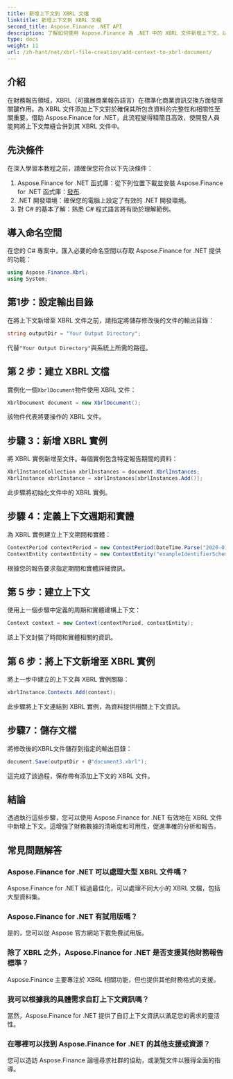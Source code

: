 ```yaml
---
title: 新增上下文到 XBRL 文檔
linktitle: 新增上下文到 XBRL 文檔
second_title: Aspose.Finance .NET API
description: 了解如何使用 Aspose.Finance 為 .NET 中的 XBRL 文件新增上下文，以簡化財務報告。 #Aspose #Finance #XBRL
type: docs
weight: 11
url: /zh-hant/net/xbrl-file-creation/add-context-to-xbrl-document/
---
```

## 介紹
在財務報告領域，XBRL（可擴展商業報告語言）在標準化商業資訊交換方面發揮關鍵作用。為 XBRL 文件添加上下文對於確保其所包含資料的完整性和相關性至關重要。借助 Aspose.Finance for .NET，此流程變得精簡且高效，使開發人員能夠將上下文無縫合併到其 XBRL 文件中。
## 先決條件
在深入學習本教程之前，請確保您符合以下先決條件：
1. Aspose.Finance for .NET 函式庫：從下列位置下載並安裝 Aspose.Finance for .NET 函式庫：[發布](https://releases.aspose.com/finance/net/).
2. .NET 開發環境：確保您的電腦上設定了有效的 .NET 開發環境。
3. 對 C# 的基本了解：熟悉 C# 程式語言將有助於理解範例。
## 導入命名空間
在您的 C# 專案中，匯入必要的命名空間以存取 Aspose.Finance for .NET 提供的功能：
```csharp
using Aspose.Finance.Xbrl;
using System;
```
## 第1步：設定輸出目錄
在將上下文新增至 XBRL 文件之前，請指定將儲存修改後的文件的輸出目錄：
```csharp
string outputDir = "Your Output Directory";
```
代替`"Your Output Directory"`與系統上所需的路徑。
## 第 2 步：建立 XBRL 文檔
實例化一個`XbrlDocument`物件使用 XBRL 文件：
```csharp
XbrlDocument document = new XbrlDocument();
```
該物件代表將要操作的 XBRL 文件。
## 步驟 3：新增 XBRL 實例
將 XBRL 實例新增至文件。每個實例包含特定報告期間的資料：
```csharp
XbrlInstanceCollection xbrlInstances = document.XbrlInstances;
XbrlInstance xbrlInstance = xbrlInstances[xbrlInstances.Add()];
```
此步驟將初始化文件中的 XBRL 實例。
## 步驟 4：定義上下文週期和實體
為 XBRL 實例建立上下文期間和實體：
```csharp
ContextPeriod contextPeriod = new ContextPeriod(DateTime.Parse("2020-01-01"), DateTime.Parse("2020-02-10"));
ContextEntity contextEntity = new ContextEntity("exampleIdentifierScheme", "exampleIdentifier");
```
根據您的報告要求指定期間和實體詳細資訊。
## 第 5 步：建立上下文
使用上一個步驟中定義的周期和實體建構上下文：
```csharp
Context context = new Context(contextPeriod, contextEntity);
```
該上下文封裝了時間和實體相關的資訊。
## 第 6 步：將上下文新增至 XBRL 實例
將上一步中建立的上下文與 XBRL 實例關聯：
```csharp
xbrlInstance.Contexts.Add(context);
```
此步驟將上下文連結到 XBRL 實例，為資料提供相關上下文資訊。
## 步驟7：儲存文檔
將修改後的XBRL文件儲存到指定的輸出目錄：
```csharp
document.Save(outputDir + @"document3.xbrl");
```
這完成了該過程，保存帶有添加上下文的 XBRL 文件。
## 結論
透過執行這些步驟，您可以使用 Aspose.Finance for .NET 有效地在 XBRL 文件中新增上下文。這增強了財務數據的清晰度和可用性，促進準確的分析和報告。
## 常見問題解答
### Aspose.Finance for .NET 可以處理大型 XBRL 文件嗎？
Aspose.Finance for .NET 經過最佳化，可以處理不同大小的 XBRL 文檔，包括大型資料集。
### Aspose.Finance for .NET 有試用版嗎？
是的，您可以從 Aspose 官方網站下載免費試用版。
### 除了 XBRL 之外，Aspose.Finance for .NET 是否支援其他財務報告標準？
Aspose.Finance 主要專注於 XBRL 相關功能，但也提供其他財務格式的支援。
### 我可以根據我的具體需求自訂上下文資訊嗎？
當然，Aspose.Finance for .NET 提供了自訂上下文資訊以滿足您的需求的靈活性。
### 在哪裡可以找到 Aspose.Finance for .NET 的其他支援或資源？
您可以造訪 Aspose.Finance 論壇尋求社群的協助，或瀏覽文件以獲得全面的指導。
